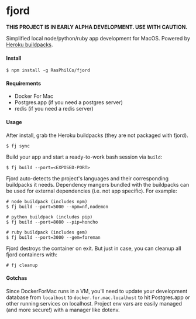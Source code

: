 fjord
===

**THIS PROJECT IS IN EARLY ALPHA DEVELOPMENT. USE WITH CAUTION.**

Simplified local node/python/ruby app development for MacOS. Powered by [Heroku buildpacks](https://devcenter.heroku.com/articles/buildpacks).

#### Install

```
$ npm install -g RasPhilCo/fjord
```

#### Requirements

- Docker For Mac
- Postgres.app (if you need a postgres server)
- redis (if you need a redis server)

#### Usage

After install, grab the Heroku buildpacks (they are not packaged with fjord).
```
$ fj sync
```

Build your app and start a ready-to-work bash session via `build`:

```
$ fj build --port=<EXPOSED-PORT>
```

Fjord auto-detects the project's languages and their corresponding buildpacks it needs. Dependency mangers bundled with the buildpacks can be used for external dependencies (i.e. not app specific). For example:

```
# node buildpack (includes npm)
$ fj build --port=5000 --npm=nf,nodemon

# python buildpack (includes pip)
$ fj build --port=8080 --pip=honcho

# ruby buildpack (includes gem)
$ fj build --port=3000 --gem=foreman
```

Fjord destroys the container on exit. But just in case, you can cleanup all fjord containers with:

```
# fj cleanup
```

#### Gotchas

Since DockerForMac runs in a VM, you'll need to update your development database from `localhost` to `docker.for.mac.localhost` to hit Postgres.app or other running services on localhost. Project env vars are easily managed (and more secure!) with a manager like dotenv.

